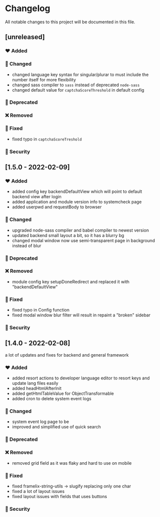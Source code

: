 # Changelog

All notable changes to this project will be documented in this file.

## [unreleased]

### :heart: Added

### :pencil: Changed
* changed language key syntax for singular/plurar to must include the number itself for more flexibility
* changed sass compiler to `sass` instead of deprecated `node-sass`
* changed default value for `captchaScoreThreshold` in default config

### :construction: Deprecated

### :x: Removed

### :wrench: Fixed
* fixed typo in `captchaScoreTreshold`

### :police_car: Security


## [1.5.0 - 2022-02-09]

### :heart: Added
* added config key backendDefaultView which will point to default backend view after login
* added application and module version info to systemcheck page
* added userpwd and requestBody to browser

### :pencil: Changed
* upgraded node-sass compiler and babel compiler to newest version
* updated backend small layout a bit, so it has a blurry bg
* changed modal window now use semi-transparent page in background instead of blur

### :construction: Deprecated

### :x: Removed
* module config key setupDoneRedirect and replaced it with "backendDefaultView"

### :wrench: Fixed
* fixed typo in Config function
* fixed modal window blur filter will result in repaint a "broken" sidebar

### :police_car: Security

## [1.4.0 - 2022-02-08]

a lot of updates and fixes for backend and general framework

### :heart: Added

* added resort actions to developer language editor to resort keys and update lang files easily
* added headHtmlAfterInit
* added getHtmlTableValue for ObjectTransformable
* added cron to delete system event logs

### :pencil: Changed

* system event log page to be
* improved and simplified use of quick search

### :construction: Deprecated

### :x: Removed

* removed grid field as it was flaky and hard to use on mobile

### :wrench: Fixed

* fixed framelix-string-utils -> slugify replacing only one char
* fixed a lot of layout issues
* fixed layout issues with fields that uses buttons

### :police_car: Security

